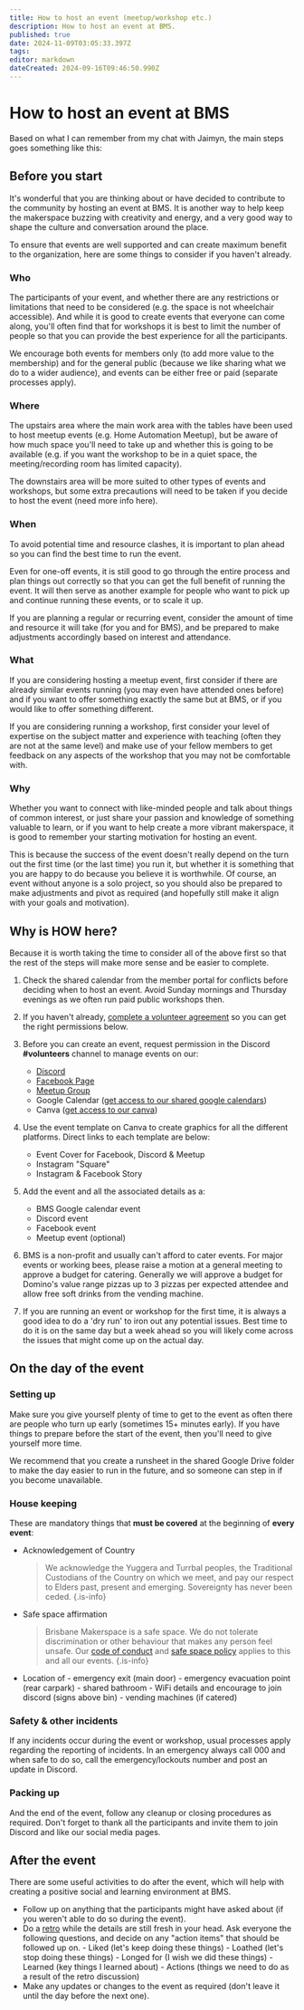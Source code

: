 ```yaml
---
title: How to host an event (meetup/workshop etc.)
description: How to host an event at BMS.
published: true
date: 2024-11-09T03:05:33.397Z
tags: 
editor: markdown
dateCreated: 2024-09-16T09:46:50.990Z
---
```


# How to host an event at BMS
Based on what I can remember from my chat with Jaimyn, the main steps goes something like this:

## Before you start
It's wonderful that you are thinking about or have decided to contribute to the community by hosting an event at BMS. It is another way to help keep the makerspace buzzing with creativity and energy, and a very good way to shape the culture and conversation around the place.

To ensure that events are well supported and can create maximum benefit to the organization, here are some things to consider if you haven't already.

### Who
The participants of your event, and whether there are any restrictions or limitations that need to be considered (e.g. the space is not wheelchair accessible). And while it is good to create events that everyone can come along, you'll often find that for workshops it is best to limit the number of people so that you can provide the best experience for all the participants.

We encourage both events for members only (to add more value to the membership) and for the general public (because we like sharing what we do to a wider audience), and events can be either free or paid (separate processes apply).

### Where
The upstairs area where the main work area with the tables have been used to host meetup events (e.g. Home Automation Meetup), but be aware of how much space you'll need to take up and whether this is going to be available (e.g. if you want the workshop to be in a quiet space, the meeting/recording room has limited capacity).

The downstairs area will be more suited to other types of events and workshops, but some extra precautions will need to be taken if you decide to host the event (need more info here).

### When
To avoid potential time and resource clashes, it is important to plan ahead so you can find the best time to run the event.

Even for one-off events, it is still good to go through the entire process and plan things out correctly so that you can get the full benefit of running the event. It will then serve as another example for people who want to pick up and continue running these events, or to scale it up.

If you are planning a regular or recurring event, consider the amount of time and resource it will take (for you and for BMS), and be prepared to make adjustments accordingly based on interest and attendance.

### What
If you are considering hosting a meetup event, first consider if there are already similar events running (you may even have attended ones before) and if you want to offer something exactly the same but at BMS, or if you would like to offer something different.

If you are considering running a workshop, first consider your level of expertise on the subject matter and experience with teaching (often they are not at the same level) and make use of your fellow members to get feedback on any aspects of the workshop that you may not be comfortable with.

### Why
Whether you want to connect with like-minded people and talk about things of common interest, or just share your passion and knowledge of something valuable to learn, or if you want to help create a more vibrant makerspace, it is good to remember your starting motivation for hosting an event. 

This is because the success of the event doesn't really depend on the turn out the first time (or the last time) you run it, but whether it is something that you are happy to do because you believe it is worthwhile. Of course, an event without anyone is a solo project, so you should also be prepared to make adjustments and pivot as required (and hopefully still make it align with your goals and motivation).

## Why is HOW here?
Because it is worth taking the time to consider all of the above first so that the rest of the steps will make more sense and be easier to complete.

1. Check the shared calendar from the member portal for conflicts before deciding when to host an event. Avoid Sunday mornings and Thursday evenings as we often run paid public workshops then.
2. If you haven't already, [complete a volunteer agreement](/howto/volunteer-agreement) so you can get the right permissions below.
3. Before you can create an event, request permission in the Discord **#volunteers** channel to manage events on our:
    - [Discord](https://discord.brisbanemaker.space)
    - [Facebook Page](https://www.facebook.com/brisbanemakerspace)
    - [Meetup Group](https://www.meetup.com/en-AU/brisbane-makerspace/)
    - Google Calendar ([get access to our shared google calendars](/howto/manage-shared-google-calendars))
    - Canva ([get access to our canva](/howto/canva))
4. Use the event template on Canva to create graphics for all the different platforms. Direct links to each template are below:
    - Event Cover for Facebook, Discord & Meetup
    - Instagram "Square"
    - Instagram & Facebook Story

5. Add the event and all the associated details as a:
    - BMS Google calendar event
    - Discord event
    - Facebook event
    - Meetup event (optional)

6. BMS is a non-profit and usually can't afford to cater events. For major events or working bees, please raise a motion at a general meeting to approve a budget for catering. Generally we will approve a budget for Domino's value range pizzas up to 3 pizzas per expected attendee and allow free soft drinks from the vending machine.
7. If you are running an event or workshop for the first time, it is always a good idea to do a 'dry run' to iron out any potential issues. Best time to do it is on the same day but a week ahead so you will likely come across the issues that might come up on the actual day.

## On the day of the event
### Setting up
Make sure you give yourself plenty of time to get to the event as often there are people who turn up early (sometimes 15+ minutes early). If you have things to prepare before the start of the event, then you'll need to give yourself more time.

We recommend that you create a runsheet in the shared Google Drive folder to make the day easier to run in the future, and so someone can step in if you become unavailable.
### House keeping
These are mandatory things that **must be covered** at the beginning of **every event**:
- Acknowledgement of Country
    > We acknowledge the Yuggera and Turrbal peoples, the Traditional Custodians of the Country on which we meet, and pay our respect to Elders past, present and emerging. Sovereignty has never been ceded.
    {.is-info}

- Safe space affirmation
    > Brisbane Makerspace is a safe space. We do not tolerate discrimination or other behaviour that makes any person feel unsafe. Our [code of conduct](/bylaws/coc) and [safe space policy](/bylaws/safespace) applies to this and all our events.
    {.is-info}

- Location of
		  - emergency exit (main door)
      - emergency evacuation point (rear carpark)
		  - shared bathroom
      - WiFi details and encourage to join discord (signs above bin) 
      - vending machines (if catered)

### Safety & other incidents
If any incidents occur during the event or workshop, usual processes apply regarding the reporting of incidents. In an emergency always call 000 and when safe to do so, call the emergency/lockouts number and post an update in Discord.

### Packing up
And the end of the event, follow any cleanup or closing procedures as required. Don't forget to thank all the participants and invite them to join Discord and like our social media pages.

## After the event
There are some useful activities to do after the event, which will help with creating a positive social and learning environment at BMS.
- Follow up on anything that the participants might have asked about (if you weren't able to do so during the event).
- Do a [retro](https://www.atlassian.com/blog/teamwork/run-retrospective-distributed-team-fun) while the details are still fresh in your head. Ask everyone the following questions, and decide on any "action items" that should be followed up on.
      - Liked (let's keep doing these things)
      - Loathed (let's stop doing these things)
      - Longed for (I wish we did these things)
      - Learned (key things I learned about)
      - Actions (things we need to do as a result of the retro discussion)
- Make any updates or changes to the event as required (don't leave it until the day before the next one).

